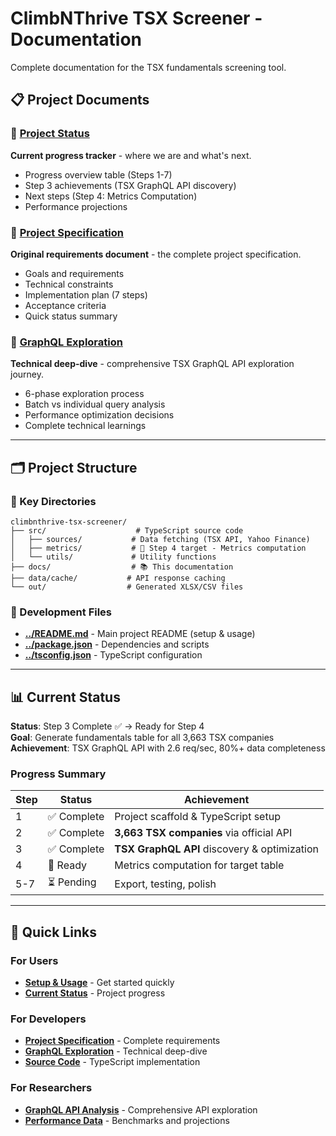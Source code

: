 # ClimbNThrive TSX Screener - Documentation

Complete documentation for the TSX fundamentals screening tool.

## 📋 Project Documents

### 🎯 [Project Status](project-status.md)
**Current progress tracker** - where we are and what's next.

- Progress overview table (Steps 1-7)
- Step 3 achievements (TSX GraphQL API discovery)
- Next steps (Step 4: Metrics Computation)
- Performance projections

### 📝 [Project Specification](project-specification.md)
**Original requirements document** - the complete project specification.

- Goals and requirements
- Technical constraints
- Implementation plan (7 steps)
- Acceptance criteria
- Quick status summary

### 🔬 [GraphQL Exploration](graphql-exploration.md)
**Technical deep-dive** - comprehensive TSX GraphQL API exploration journey.

- 6-phase exploration process
- Batch vs individual query analysis
- Performance optimization decisions
- Complete technical learnings

---

## 🗂️ Project Structure

### 📁 Key Directories
```
climbnthrive-tsx-screener/
├── src/                    # TypeScript source code
│   ├── sources/           # Data fetching (TSX API, Yahoo Finance)
│   ├── metrics/           # 🔄 Step 4 target - Metrics computation
│   └── utils/             # Utility functions
├── docs/                  # 📚 This documentation
├── data/cache/           # API response caching
└── out/                  # Generated XLSX/CSV files
```

### 🔧 Development Files
- **[../README.md](../README.md)** - Main project README (setup & usage)
- **[../package.json](../package.json)** - Dependencies and scripts
- **[../tsconfig.json](../tsconfig.json)** - TypeScript configuration

---

## 📊 Current Status

**Status**: Step 3 Complete ✅ → Ready for Step 4  
**Goal**: Generate fundamentals table for all 3,663 TSX companies  
**Achievement**: TSX GraphQL API with 2.6 req/sec, 80%+ data completeness  

### Progress Summary
| Step | Status | Achievement |
|------|--------|-------------|
| 1 | ✅ Complete | Project scaffold & TypeScript setup |
| 2 | ✅ Complete | **3,663 TSX companies** via official API |
| 3 | ✅ Complete | **TSX GraphQL API** discovery & optimization |
| 4 | 🔄 Ready | Metrics computation for target table |
| 5-7 | ⏳ Pending | Export, testing, polish |

---

## 🚀 Quick Links

### For Users
- **[Setup & Usage](../README.md)** - Get started quickly
- **[Current Status](project-status.md)** - Project progress

### For Developers  
- **[Project Specification](project-specification.md)** - Complete requirements
- **[GraphQL Exploration](graphql-exploration.md)** - Technical deep-dive
- **[Source Code](../src/)** - TypeScript implementation

### For Researchers
- **[GraphQL API Analysis](graphql-exploration.md)** - Comprehensive API exploration
- **[Performance Data](project-status.md#performance-metrics)** - Benchmarks and projections
